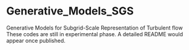 # Generative_Models_SGS
Generative Models for Subgrid-Scale Representation of Turbulent flow <br/>
These codes are still in experimental phase. A detailed README would appear once published. 
